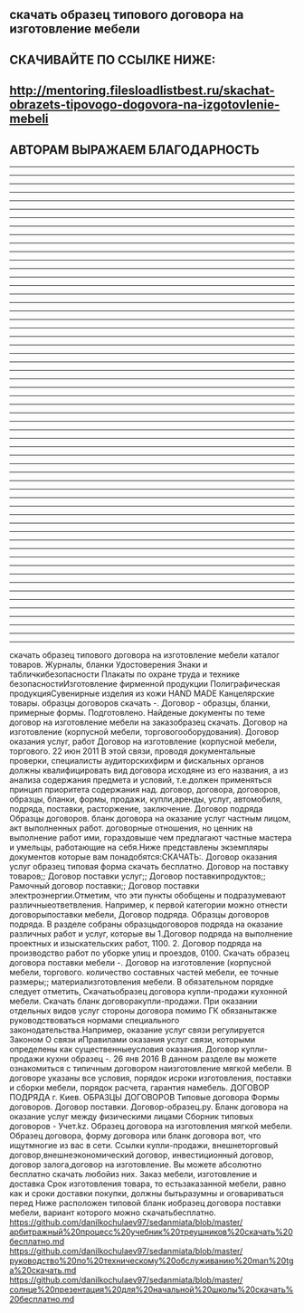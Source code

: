 скачать образец типового договора на изготовление мебели
--------------------------------------------------
СКАЧИВАЙТЕ ПО ССЫЛКЕ НИЖЕ:
--------------------------------------------------
http://mentoring.filesloadlistbest.ru/skachat-obrazets-tipovogo-dogovora-na-izgotovlenie-mebeli
--------------------------------------------------
АВТОРАМ ВЫРАЖАЕМ БЛАГОДАРНОСТЬ
--------------------------------------------------
--------------------------------------------------
--------------------------------------------------
--------------------------------------------------
--------------------------------------------------
--------------------------------------------------
--------------------------------------------------
--------------------------------------------------
--------------------------------------------------
--------------------------------------------------
--------------------------------------------------
--------------------------------------------------
--------------------------------------------------
--------------------------------------------------
--------------------------------------------------
--------------------------------------------------
--------------------------------------------------
--------------------------------------------------
--------------------------------------------------
--------------------------------------------------
--------------------------------------------------
--------------------------------------------------
--------------------------------------------------
--------------------------------------------------
--------------------------------------------------
--------------------------------------------------
--------------------------------------------------
--------------------------------------------------
--------------------------------------------------
--------------------------------------------------
--------------------------------------------------
--------------------------------------------------
--------------------------------------------------
--------------------------------------------------
--------------------------------------------------
--------------------------------------------------
--------------------------------------------------
--------------------------------------------------
--------------------------------------------------
--------------------------------------------------
--------------------------------------------------
--------------------------------------------------
--------------------------------------------------
--------------------------------------------------
--------------------------------------------------
--------------------------------------------------
--------------------------------------------------
--------------------------------------------------
--------------------------------------------------
--------------------------------------------------
--------------------------------------------------
--------------------------------------------------
--------------------------------------------------
--------------------------------------------------
--------------------------------------------------
--------------------------------------------------
--------------------------------------------------
--------------------------------------------------
скачать образец типового договора на изготовление мебели каталог товаров. Журналы, бланки Удостоверения Знаки и табличкибезопасности Плакаты по охране труда и технике безопасностиИзготовление фирменной продукции Полиграфическая продукцияСувенирные изделия из кожи HAND MADE Канцелярские товары. образцы договоров скачать -. Договор - образцы, бланки, примерные формы. Подготовлено. Найденые документы по теме договор на изготовление мебели на заказобразец скачать. Договор на изготовление (корпусной мебели, торговогооборудования). Договор оказания услуг, работ  Договор на изготовление (корпусной мебели, торгового. 22 июн 2011  В этой связи, проводя документальные проверки, специалисты аудиторскихфирм и фискальных органов должны квалифицировать вид договора исходяне из его названия, а из анализа содержания предмета и условий, т.е.должен применяться принцип приоритета содержания над. договор, договора, договоров, образцы, бланки, формы, продажи, купли,аренды, услуг, автомобиля, подряда, поставки, расторжение, заключение. Договор подряда  Образцы договоров. бланк договора на оказание услуг частным лицом, акт выполненных работ. договорные отношения, но ценник на выполнение работ ими, гораздовыше чем предлагают частные мастера и умельцы, работающие на себя.Ниже представлены экземпляры документов которые вам понадобятся:СКАЧАТЬ:. Договор оказания услуг образец типовая форма скачать бесплатно. Договор на поставку товаров;; Договор поставки услуг;; Договор поставкипродуктов;; Рамочный договор поставки;; Договор поставки электроэнергии.Отметим, что эти пункты обобщены и подразумевают различныеответвления. Например, к первой категории можно отнести договорыпоставки мебели,
Договор подряда. Образцы договоров подряда. В разделе собраны образцыдоговоров подряда на оказание различных работ и услуг, которые вы  1.Договор подряда на выполнение проектных и изыскательских работ, 1100. 2.  Договор подряда на производство работ по уборке улиц и проездов, 0100. Скачать образец договора поставки мебели -. Договор на изготовление (корпусной мебели, торгового. количество составных частей мебели, ее точные размеры;; материализготовления мебели. В обязательном порядке следует отметить,  Скачатьобразец договора купли-продажи кухонной мебели. Скачать бланк договоракупли-продажи. При оказании отдельных видов услуг стороны договора помимо ГК обязанытакже руководствоваться нормами специального законодательства.Например, оказание услуг связи регулируется Законом О связи иПравилами оказания услуг связи, которыми определены как существенныеусловия оказания. Договор купли-продажи кухни образец -. 26 янв 2016  В данном разделе вы можете ознакомиться с типичным договором наизготовление мягкой мебели. В договоре указаны все условия, порядок исроки изготовления, поставки и сборки мебели, порядок расчета, гарантия намебель. ДОГОВОР ПОДРЯДА  г. Киев. ОБРАЗЦЫ ДОГОВОРОВ  Типовые договора  Формы договоров. Договор поставки. Договор-образец.ру. Бланк договора на оказание услуг между физическими лицами
Сборник типовых договоров - Учет.kz. Образец договора на изготовления мягкой мебели. Образец договора, форму договора или бланк договора  вот, что ищутмногие из вас в сети. Ссылки  купли-продажи, внешнеторговый договор,внешнеэкономический договор, инвестиционный договор, договор залога,договор на изготовление.  Вы можете абсолютно бесплатно скачать любойиз них. Заказ мебели, изготовление и доставка  Срок изготовления товара, то естьзаказанной мебели, равно как и сроки доставки покупки, должны бытьразумны и оговариваться перед  Ниже расположен типовой бланк иобразец договора поставки мебели, вариант которого можно скачатьбесплатно.
https://github.com/danilkochulaev97/sedanmiata/blob/master/арбитражный%20процесс%20учебник%20треушников%20скачать%20бесплатно.md
https://github.com/danilkochulaev97/sedanmiata/blob/master/руководство%20по%20техническому%20обслуживанию%20man%20tga%20скачать.md
https://github.com/danilkochulaev97/sedanmiata/blob/master/солнце%20презентация%20для%20начальной%20школы%20скачать%20бесплатно.md